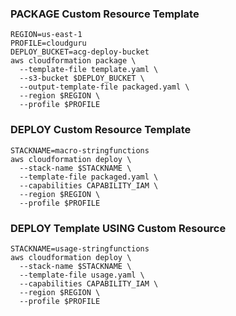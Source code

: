 
### PACKAGE Custom Resource Template
```shell
REGION=us-east-1
PROFILE=cloudguru
DEPLOY_BUCKET=acg-deploy-bucket
aws cloudformation package \
  --template-file template.yaml \
  --s3-bucket $DEPLOY_BUCKET \
  --output-template-file packaged.yaml \
  --region $REGION \
  --profile $PROFILE
```

### DEPLOY Custom Resource Template
```shell
STACKNAME=macro-stringfunctions
aws cloudformation deploy \
  --stack-name $STACKNAME \
  --template-file packaged.yaml \
  --capabilities CAPABILITY_IAM \
  --region $REGION \
  --profile $PROFILE
```

### DEPLOY Template USING Custom Resource
```shell
STACKNAME=usage-stringfunctions
aws cloudformation deploy \
  --stack-name $STACKNAME \
  --template-file usage.yaml \
  --capabilities CAPABILITY_IAM \
  --region $REGION \
  --profile $PROFILE
```
